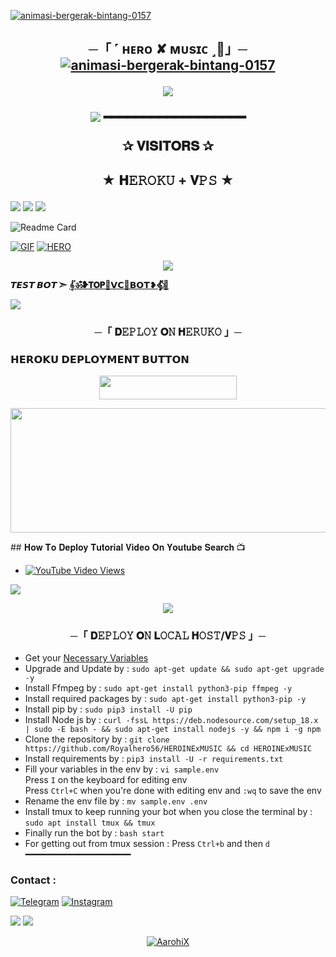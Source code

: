 
<a href="https://www.gambaranimasi.org/cat-bintang-290.htm"><img src="https://www.gambaranimasi.org/data/media/280/animasi-bergerak-bintang-0157.gif" border="0" alt="animasi-bergerak-bintang-0157" /></a>
<h2 align="center">
           ─「 ˹ ʜᴇʀᴏ ✘ ᴍᴜsɪᴄ ˼🫧️」─
<a href="https://www.gambaranimasi.org/cat-bintang-290.htm"><img src="https://www.gambaranimasi.org/data/media/280/animasi-bergerak-bintang-0157.gif" border="0" alt="animasi-bergerak-bintang-0157" /></a>

<p align="center">
  <img src="https://graph.org/file/8e904425b527cb3045de2.jpg">

<a href="https://www.youtube.com/watch?v=dQw4w9WgXcQ"><img src="https://user-images.githubusercontent.com/73097560/115834477-dbab4500-a447-11eb-908a-139a6edaec5c.gif"></a>
━━━━━━━━━━━━━━━━━━
<p align="center">
✰ 𝐕𝐈𝐒𝐈𝐓𝐎𝐑𝐒 ✰

<h2 align="center">

★ 𝐇𝙴𝚁𝙾𝙺𝚄 + 𝐕𝙿𝚂 ★
</h2>
<img src="https://readme-typing-svg.herokuapp.com?color=FF0000&width=420&lines=♦𝐃𝙴𝙿𝙻𝙾𝚈+𝐎𝙽+𝐇𝙴𝚁𝙾𝙺𝚄♦;♨️+𝐍𝙾+𝐇𝙴𝚁𝙾𝙺𝚄+𝐁𝙰𝙽+𝐈𝚂𝚂𝚄𝙴+𝐀𝙻𝚂𝙾+𝐕𝙿𝚂+𝐃𝙴𝙿𝙻𝙾𝚈+📍+𝐏𝚁𝙴𝚂𝙴𝙽𝚃;🎭+𝐏𝙾𝚆𝙴𝚁𝙳+𝐁𝚈+𝐇𝐄𝐑𝐎+🎭">


<img src="https://user-images.githubusercontent.com/73097560/115834477-dbab4500-a447-11eb-908a-139a6edaec5c.gif"> 
<img src="https://user-images.githubusercontent.com/73097560/115834477-dbab4500-a447-11eb-908a-139a6edaec5c.gif">

![Readme Card](https://github-readme-stats.vercel.app/api/pin/?username=Royalhero56&repo=HEROxMUSIC&theme=flag-india)

[![GIF](https://github.com/Royalhero56/HEROINExMUSIC/blob/main/Royalhero56.gif)](https://github.com/Royalhero56)
   [![HERO](https://github-stats-alpha.vercel.app/api?username=Royalhero56 "Iamcutehero")](https://github-stats-alpha.vercel.app/api?username=Royalhero56 "Iamcutehero")


<p align="center">
  <img src="https://telegra.ph/file/b980a9c94a9ad07d68a5c.jpg">
</p>

**𝙏𝙀𝙎𝙏 𝘽𝙊𝙏 ➣ [𝄟ॐ❥𝗧𝗢𝗣🍷𝗩𝗖🌷𝗕𝗢𝗧❥𝄟⃟🥀](https://t.me/royalhero613bot)**



<img src="https://readme-typing-svg.herokuapp.com?color=FF0000&width=420&lines=⚠️𝗙𝗢𝗥𝗞+𝗧𝗛𝗜𝗦+𝗥𝗘𝗣𝗢+𝗙𝗜𝗥𝗦𝗧𝗟𝗬⚠️">


<h3 align="center">
    ─「 𝐃𝙴𝙿𝙻𝙾𝚈 𝐎𝙽 𝐇𝙴𝚁𝚄𝙺𝙾 」─

<h3> 𝗛𝗘𝗥𝗢𝗞𝗨 𝗗𝗘𝗣𝗟𝗢𝗬𝗠𝗘𝗡𝗧 𝗕𝗨𝗧𝗧𝗢𝗡 </h3>
</h3>

<p align="center"><a href="https://dashboard.heroku.com/new?template=https://github.com/Royalhero56/HEROINExMUSIC"> <img src="https://img.shields.io/badge/Deploy%20On%20Heroku-bringle?style=for-the-badge&logo=heroku" width="220" height="38.45"/></a></p>
<p align="center"><a href="https://dashboard.heroku.com/new?template=https://github.com/Royalhero56/HEROINExMUSIC"> <img src="https://graph.org/file/7758e15f135e166b8637d.jpg" width="520" height="198.45"/></a></p>
## 𝐇𝐨𝐰 𝐓𝐨 𝐃𝐞𝐩𝐥𝐨𝐲 𝐓𝐮𝐭𝐨𝐫𝐢𝐚𝐥 𝐕𝐢𝐝𝐞𝐨 𝐎𝐧 𝐘𝐨𝐮𝐭𝐮𝐛𝐞 𝐒𝐞𝐚𝐫𝐜𝐡 📺

- [![YouTube Video Views](https://img.shields.io/youtube/views/U8T5W3J1FNo?label=Tutorial+•+Heroku+•&style=social)](https://www.youtube.com)

<img src="https://readme-typing-svg.herokuapp.com?color=FF0000&width=420&lines=⚠️𝐈𝐟+𝐀𝐧𝐲+𝐄𝐫𝐫𝐨𝐫+𝐓𝐡𝐞𝐧+𝐒𝐞𝐧𝐝+𝐄𝐫𝐫𝐨𝐫+𝐈𝐧+𝐓𝐨𝐩+𝐃𝐦+...">
<p align="center">
<a href="https://telegram.me/Iamcutehero"><img src="https://img.shields.io/badge/-☆𝐃𝐌 𝐓𝐎 𝐇𝐄𝐑𝐎%20☆-blue.svg?style=for-the-badge&logo=Telegram"></a>
</p>
<h3 align="center">
    ─「 𝐃𝙴𝙿𝙻𝙾𝚈 𝐎𝙽 𝐋𝙾𝙲𝙰𝙻 𝐇𝙾𝚂𝚃/𝐕𝙿𝚂 」─
</h3>

- Get your [Necessary Variables](https://github.com/Royalhero56/HEROINExMUSIC/blob/main/sample.env)
- Upgrade and Update by :
`sudo apt-get update && sudo apt-get upgrade -y`
- Install Ffmpeg by :
`sudo apt-get install python3-pip ffmpeg -y`
- Install required packages by :
`sudo apt-get install python3-pip -y`
- Install pip by :
`sudo pip3 install -U pip`
- Install Node js by :
`curl -fssL https://deb.nodesource.com/setup_18.x | sudo -E bash - && sudo apt-get install nodejs -y && npm i -g npm`
- Clone the repository by :
`git clone https://github.com/Royalhero56/HEROINExMUSIC && cd HEROINExMUSIC`
- Install requirements by :
`pip3 install -U -r requirements.txt`
- Fill your variables in the env by :
`vi sample.env`<br>
Press `I` on the keyboard for editing env<br>
Press `Ctrl+C` when you're done with editing env and `:wq` to save the env<br>
- Rename the env file by :
`mv sample.env .env`
- Install tmux to keep running your bot when you close the terminal by :
`sudo apt install tmux && tmux`
- Finally run the bot by :
`bash start`
- For getting out from tmux session : Press `Ctrl+b` and then `d`<br>
━━━━━━━━━━━━━━━━━━━━
### Contact :
<a href="https://t.me/Iamcutehero"><img title="Telegram" src="https://img.shields.io/badge/Telegram-%23000000.svg?&style=for-the-badge&logo=telegram&logoColor=61DAFB"></a>
<a href="https://instagram.com/alone._boy65"><img title="Instagram" src="https://img.shields.io/badge/instagram-%23E4405F.svg?&style=for-the-badge&logo=instagram&logoColor=white"></a>

<img src="https://user-images.githubusercontent.com/73097560/115834477-dbab4500-a447-11eb-908a-139a6edaec5c.gif">
<img src="https://user-images.githubusercontent.com/73097560/115834477-dbab4500-a447-11eb-908a-139a6edaec5c.gif">


<p align="center">
<a href="https://t.me/LuckyRaja0"> <img src="https://img.shields.io/badge/VERY SPECIAL THANKS TO LUCKY-darkred?style=for-the-badge&logo=telegram" alt="AarohiX" /> </a>
</p>

